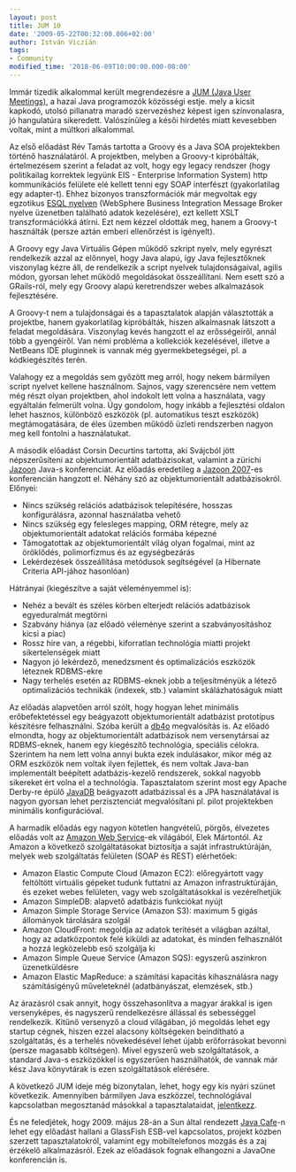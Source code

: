 ```yaml
---
layout: post
title: JUM 10
date: '2009-05-22T00:32:00.006+02:00'
author: István Viczián
tags:
- Community
modified_time: '2018-06-09T10:00:00.000-08:00'
---
```


Immár tizedik alkalommal került megrendezésre a [JUM (Java User
Meetings)](http://jum.hu/?q=node/16), a hazai Java programozók közösségi
estje. mely a kicsit kapkodó, utolsó pillanatra maradó szervezéshez
képest igen színvonalasra, jó hangulatúra sikeredett. Valószínűleg a
késői hirdetés miatt kevesebben voltak, mint a múltkori alkalommal.

Az első előadást Rév Tamás tartotta a Groovy és a Java SOA projektekben
történő használatáról. A projektben, melyben a Groovy-t kipróbálták,
értelmezésem szerint a feladat az volt, hogy egy legacy rendszer (hogy
politikailag korrektek legyünk EIS - Enterprise Information System) http
kommunikációs felülete elé kellett tenni egy SOAP interfészt
(gyakorlatilag egy adapter-t). Ehhez bizonyos transzformációk már
megvoltak egy egzotikus [ESQL
nyelven](http://publib.boulder.ibm.com/infocenter/wbihelp/v6rxmx/index.jsp?topic=/com.ibm.etools.mft.fp8.doc/ak00990_.htm)
(WebSphere Business Integration Message Broker nyelve üzenetben
található adatok kezelésére), ezt kellett XSLT transzformációkká átírni.
Ezt nem kézzel oldották meg, hanem a Groovy-t használták (persze aztán
emberi ellenőrzést is igényelt).

A Groovy egy Java Virtuális Gépen működő szkript nyelv, mely egyrészt
rendelkezik azzal az előnnyel, hogy Java alapú, így Java fejlesztőknek
viszonylag kézre áll, de rendelkezik a script nyelvek tulajdonságaival,
agilis módon, gyorsan lehet működő megoldásokat összeállítani. Nem esett
szó a GRails-ról, mely egy Groovy alapú keretrendszer webes alkalmazások
fejlesztésére.

A Groovy-t nem a tulajdonságai és a tapasztalatok alapján választották a
projektbe, hanem gyakorlatilag kipróbálták, hiszen alkalmasnak látszott
a feladat megoldására. Viszonylag kevés hangzott el az erősségeiről,
annál több a gyengéiről. Van némi probléma a kollekciók kezelésével,
illetve a NetBeans IDE pluginnek is vannak még gyermekbetegségei, pl. a
kódkiegészítés terén.

Valahogy ez a megoldás sem győzött meg arról, hogy nekem bármilyen
script nyelvet kellene használnom. Sajnos, vagy szerencsére nem vettem
még részt olyan projektben, ahol indokolt lett volna a használata, vagy
egyáltalán felmerült volna. Úgy gondolom, hogy inkább a fejlesztési
oldalon lehet hasznos, különböző eszközök (pl. automatikus teszt
eszközök) megtámogatására, de éles üzemben működő üzleti rendszerben
nagyon meg kell fontolni a használatukat.

A második előadást Corsin Decurtins tartotta, aki Svájcból jött
népszerűsíteni az objektumorientált adatbázisokat, valamint a zürichi
[Jazoon](http://jazoon.com/) Java-s konferenciát. Az előadás eredetileg
a [Jazoon
2007](http://jazoon.com/jazoon07/en/conference/presentationdetails.html?type=sid&detail=874)-es
konferencián hangzott el. Néhány szó az objektumorientált
adatbázisokról. Előnyei:

-   Nincs szükség relációs adatbázisok telepítésére, hosszas
    konfigurálásra, azonnal használatba vehető
-   Nincs szükség egy felesleges mapping, ORM rétegre, mely az
    objektumorientált adatokat relációs formába képezné
-   Támogatottak az objektumorientált világ olyan fogalmai, mint az
    öröklődés, polimorfizmus és az egységbezárás
-   Lekérdezések összeállítása metódusok segítségével (a Hibernate
    Criteria API-jához hasonlóan)

Hátrányai (kiegészítve a saját véleményemmel is):

-   Nehéz a bevált és széles körben elterjedt relációs adatbázisok
    egyeduralmát megtörni
-   Szabvány hiánya (az előadó véleménye szerint a szabványosításhoz
    kicsi a piac)
-   Rossz híre van, a régebbi, kiforratlan technológia miatti projekt
    sikertelenségek miatt
-   Nagyon jó lekérdező, menedzsment és optimalizációs eszközök léteznek
    RDBMS-ekre
-   Nagy terhelés esetén az RDBMS-eknek jobb a teljesítményük a létező
    optimalizációs technikák (indexek, stb.) valamint skálázhatóságuk
    miatt

Az előadás alapvetően arról szólt, hogy hogyan lehet minimális
erőbefektetéssel egy beágyazott objektumorientált adatbázist prototípus
készítésre felhasználni. Szóba került a [db4o](http://www.db4o.com/)
megvalósítás is. Az előadó elmondta, hogy az objektumorientált
adatbázisok nem versenytársai az RDBMS-eknek, hanem egy kiegészítő
technológia, speciális célokra. Szerintem ha nem lett volna annyi bukta
ezek indulásakor, mikor még az ORM eszközök nem voltak ilyen fejlettek,
és nem voltak Java-ban implementált beépített adatbázis-kezelő
rendszerek, sokkal nagyobb sikereket ért volna el a technológia.
Tapasztalatom szerint most egy Apache Derby-re épülő
[JavaDB](http://developers.sun.com/javadb/) beágyazott adatbázissal és a
JPA használatával is nagyon gyorsan lehet perzisztenciát megvalósítani
pl. pilot projektekben minimális konfigurációval.

A harmadik előadás egy nagyon kötetlen hangvételű, pörgős, élvezetes
előadás volt az [Amazon Web Service](http://aws.amazon.com/)-ek
világából, Elek Mártontól. Az Amazon a következő szolgáltatásokat
biztosítja a saját infrastruktúráján, melyek web szolgáltatás felületen
(SOAP és REST) elérhetőek:

-   Amazon Elastic Compute Cloud (Amazon EC2): előregyártott vagy
    feltöltött virtuális gépeket tudunk futtatni az Amazon
    infrastruktúráján, és ezeket webes felületen, vagy web
    szolgáltatásokkal is vezérelhetjük
-   Amazon SimpleDB: alapvető adatbázis funkciókat nyújt
-   Amazon Simple Storage Service (Amazon S3): maximum 5 gigás
    állományok tárolására szolgál
-   Amazon CloudFront: megoldja az adatok terítését a világban azáltal,
    hogy az adatközpontok felé kiküldi az adatokat, és minden
    felhasználót a hozzá legközelebb eső szolgálja ki
-   Amazon Simple Queue Service (Amazon SQS): egyszerű aszinkron
    üzenetküldésre
-   Amazon Elastic MapReduce: a számítási kapacitás kihasználásra nagy
    számításigényű műveleteknél (adatbányászat, elemzések, stb.)

Az árazásról csak annyit, hogy összehasonlítva a magyar árakkal is igen
versenyképes, és nagyszerű rendelkezésre állással és sebességgel
rendelkezik. Kitűnő versenyző a cloud világában, jó megoldás lehet egy
startup cégnek, hiszen ezzel alacsony költségeken beindítható a
szolgáltatás, és a terhelés növekedésével lehet újabb erőforrásokat
bevonni (persze magasabb költségen). Mivel egyszerű web szolgáltatások,
a standard Java-s eszközökkel is egyszerűen használhatók, de vannak már
kész Java könyvtárak is ezen szolgáltatások elérésére.

A következő JUM ideje még bizonytalan, lehet, hogy egy kis nyári szünet
következik. Amennyiben bármilyen Java eszközzel, technológiával
kapcsolatban megosztanád másokkal a tapasztalataidat,
[jelentkezz](http://jum.hu/index.php?q=contact).

És ne feledjétek, hogy 2009. május 28-án a Sun által rendezett [Java
Cafe](http://blogs.sun.com/sunhu/entry/javaone_premier_a_java_cafen)-n
lehet egy előadást hallani a GlassFish ESB-vel kapcsolatos, projekt
közben szerzett tapasztalatokról, valamint egy mobiltelefonos mozgás és
a zaj érzékelő alkalmazásról. Ezek az előadások fognak elhangozni a
JavaOne konferencián is.
